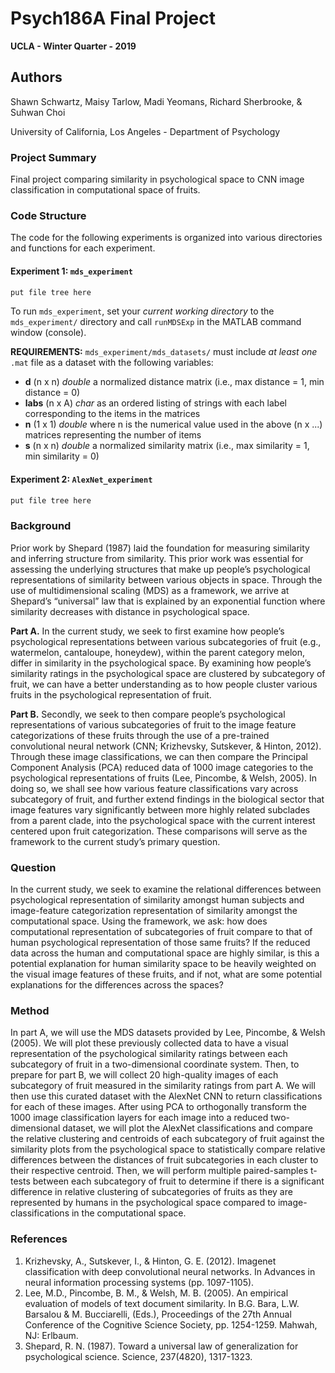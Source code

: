 # Psych186A Final Project
**UCLA - Winter Quarter - 2019**

## Authors
Shawn Schwartz, Maisy Tarlow, Madi Yeomans, Richard Sherbrooke, & Suhwan Choi

University of California, Los Angeles - Department of Psychology

### Project Summary
Final project comparing similarity in psychological space to CNN image classification in computational space of fruits.

### Code Structure
The code for the following experiments is organized into various directories and functions for each experiment.

#### Experiment 1: ```mds_experiment```
```bash
put file tree here
```

To run ```mds_experiment```, set your *current working directory* to the ```mds_experiment/``` directory and call ```runMDSExp``` in the MATLAB command window (console).

**REQUIREMENTS:** ```mds_experiment/mds_datasets/``` must include *at least one* ```.mat``` file as a dataset with the following variables:
 - **d** (n x n) *double* a normalized distance matrix (i.e., max distance = 1, min distance = 0)
 - **labs** (n x A) *char* as an ordered listing of strings with each label corresponding to the items in the matrices
 - **n** (1 x 1) *double* where n is the numerical value used in the above (n x ...) matrices representing the number of items
 - **s** (n x n) *double* a normalized similarity matrix (i.e., max similarity = 1, min similarity = 0)

#### Experiment 2: ```AlexNet_experiment```
```bash
put file tree here
```

### Background
Prior work by Shepard (1987) laid the foundation for measuring similarity and inferring structure from similarity. This prior work was essential for assessing the underlying structures that make up people’s psychological representations of similarity between various objects in space. Through the use of multidimensional scaling (MDS) as a framework, we arrive at Shepard’s “universal” law that is explained by an exponential function where similarity decreases with distance in psychological space.

**Part A.** In the current study, we seek to first examine how people’s psychological representations between various subcategories of fruit (e.g., watermelon, cantaloupe, honeydew), within the parent category melon, differ in similarity in the psychological space. By examining how people’s similarity ratings in the psychological space are clustered by subcategory of fruit, we can have a better understanding as to how people cluster various fruits in the psychological representation of fruit. 

**Part B.** Secondly, we seek to then compare people’s psychological representations of various subcategories of fruit to the image feature categorizations of these fruits through the use of a pre-trained convolutional neural network (CNN; Krizhevsky, Sutskever, & Hinton, 2012). Through these image classifications, we can then compare the Principal Component Analysis (PCA) reduced data of 1000 image categories to the psychological representations of fruits (Lee, Pincombe, & Welsh, 2005). In doing so, we shall see how various feature classifications vary across subcategory of fruit, and further extend findings in the biological sector that image features vary significantly between more highly related subclades from a parent clade, into the psychological space with the current interest centered upon fruit categorization. These comparisons will serve as the framework to the current study’s primary question.

### Question
In the current study, we seek to examine the relational differences between psychological representation of similarity amongst human subjects and image-feature categorization representation of similarity amongst the computational space. Using the framework, we ask: how does computational representation of subcategories of fruit compare to that of human psychological representation of those same fruits? If the reduced data across the human and computational space are highly similar, is this a potential explanation for human similarity space to be heavily weighted on the visual image features of these fruits, and if not, what are some potential explanations for the differences across the spaces?

### Method
In part A, we will use the MDS datasets provided by Lee, Pincombe, & Welsh (2005). We will plot these previously collected data to have a visual representation of the psychological similarity ratings between each subcategory of fruit in a two-dimensional coordinate system. Then, to prepare for part B, we will collect 20 high-quality images of each subcategory of fruit measured in the similarity ratings from part A. We will then use this curated dataset with the AlexNet CNN to return classifications for each of these images. After using PCA to orthogonally transform the 1000 image classification layers for each image into a reduced two-dimensional dataset, we will plot the AlexNet classifications and compare the relative clustering and centroids of each subcategory of fruit against the similarity plots from the psychological space to statistically compare relative differences between the distances of fruit subcategories in each cluster to their respective centroid. Then, we will perform multiple paired-samples t-tests between each subcategory of fruit to determine if there is a significant difference in relative clustering of subcategories of fruits as they are represented by humans in the psychological space compared to image-classifications in the computational space.

### References
1. Krizhevsky, A., Sutskever, I., & Hinton, G. E. (2012). Imagenet classification with deep convolutional 
neural networks. In Advances in neural information processing systems (pp. 1097-1105).
2. Lee, M.D., Pincombe, B. M., & Welsh, M. B. (2005). An empirical evaluation of models of text 
document similarity. In B.G. Bara, L.W. Barsalou & M. Bucciarelli, (Eds.),  Proceedings of the 
27th Annual Conference of the Cognitive Science Society, pp. 1254-1259. Mahwah, NJ: Erlbaum.
3. Shepard, R. N. (1987). Toward a universal law of generalization for psychological science. Science, 
237(4820), 1317-1323.
